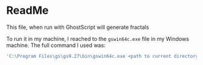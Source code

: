 # ReadMe

This file, when run with GhostScript will generate fractals

To run it in my machine, I reached to the `gswin64c.exe` file in my Windows machine. The full command I used was:
```bash
'C:\Program Files\gs\gs9.27\bin\gswin64c.exe <path to current directory>\hypotrochoids.ps
```